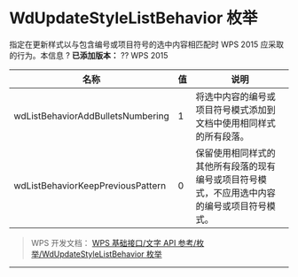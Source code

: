 # WdUpdateStyleListBehavior 枚举

指定在更新样式以与包含编号或项目符号的选中内容相匹配时 WPS 2015 应采取的行为。本信息 ? **已添加版本：** ?? WPS 2015

| 名称                              | 值  | 说明                                                                                         |
|-----------------------------------|-----|----------------------------------------------------------------------------------------------|
| wdListBehaviorAddBulletsNumbering | 1   | 将选中内容的编号或项目符号模式添加到文档中使用相同样式的所有段落。                           |
| wdListBehaviorKeepPreviousPattern | 0   | 保留使用相同样式的其他所有段落的现有编号或项目符号模式，不应用选中内容的编号或项目符号模式。 |

> WPS 开发文档： [WPS 基础接口/文字 API 参考/枚举/WdUpdateStyleListBehavior 枚举](https://qn.cache.wpscdn.cn/encs/doc/office_v19/topics/WPS%20%E5%9F%BA%E7%A1%80%E6%8E%A5%E5%8F%A3/%E6%96%87%E5%AD%97%20API%20%E5%8F%82%E8%80%83/%E6%9E%9A%E4%B8%BE/WdUpdateStyleListBehavior%20%E6%9E%9A%E4%B8%BE.html)

------------------------------------------------------------------------
